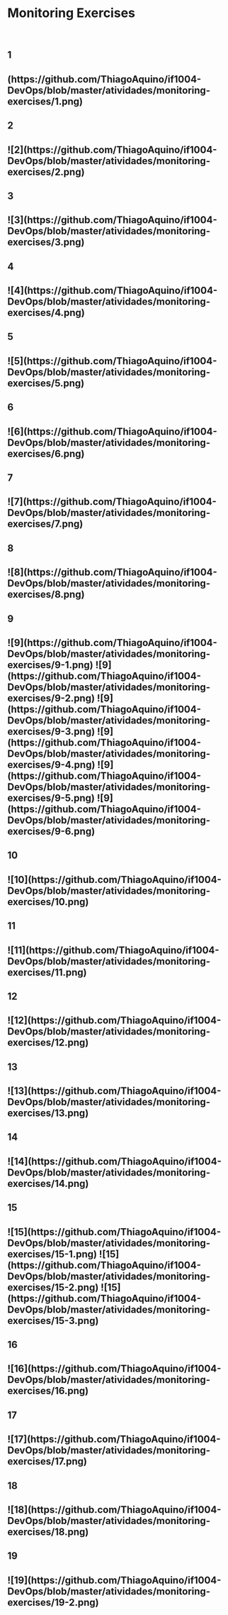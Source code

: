 # Monitoring Exercises #
<br>
<h2>1<h2>
(https://github.com/ThiagoAquino/if1004-DevOps/blob/master/atividades/monitoring-exercises/1.png)
<br>
<h2>2<h2>
![2](https://github.com/ThiagoAquino/if1004-DevOps/blob/master/atividades/monitoring-exercises/2.png)
<br>
<h2>3<h2>
![3](https://github.com/ThiagoAquino/if1004-DevOps/blob/master/atividades/monitoring-exercises/3.png)
<br>
<h2>4<h2>
![4](https://github.com/ThiagoAquino/if1004-DevOps/blob/master/atividades/monitoring-exercises/4.png)
<br>
<h2>5<h2>
![5](https://github.com/ThiagoAquino/if1004-DevOps/blob/master/atividades/monitoring-exercises/5.png)
<br>
<h2>6<h2>
![6](https://github.com/ThiagoAquino/if1004-DevOps/blob/master/atividades/monitoring-exercises/6.png)
<br>
<h2>7<h2>
![7](https://github.com/ThiagoAquino/if1004-DevOps/blob/master/atividades/monitoring-exercises/7.png)
<br>
<h2>8<h2>
![8](https://github.com/ThiagoAquino/if1004-DevOps/blob/master/atividades/monitoring-exercises/8.png)
<br>
<h2>9<h2>
![9](https://github.com/ThiagoAquino/if1004-DevOps/blob/master/atividades/monitoring-exercises/9-1.png)
![9](https://github.com/ThiagoAquino/if1004-DevOps/blob/master/atividades/monitoring-exercises/9-2.png)
![9](https://github.com/ThiagoAquino/if1004-DevOps/blob/master/atividades/monitoring-exercises/9-3.png)
![9](https://github.com/ThiagoAquino/if1004-DevOps/blob/master/atividades/monitoring-exercises/9-4.png)
![9](https://github.com/ThiagoAquino/if1004-DevOps/blob/master/atividades/monitoring-exercises/9-5.png)
![9](https://github.com/ThiagoAquino/if1004-DevOps/blob/master/atividades/monitoring-exercises/9-6.png)
<br>
<h2>10<h2>
![10](https://github.com/ThiagoAquino/if1004-DevOps/blob/master/atividades/monitoring-exercises/10.png)
<br>
<h2>11<h2>
![11](https://github.com/ThiagoAquino/if1004-DevOps/blob/master/atividades/monitoring-exercises/11.png)
<br>
<h2>12<h2>
![12](https://github.com/ThiagoAquino/if1004-DevOps/blob/master/atividades/monitoring-exercises/12.png)
<br>
<h2>13<h2>
![13](https://github.com/ThiagoAquino/if1004-DevOps/blob/master/atividades/monitoring-exercises/13.png)
<br>
<h2>14<h2>
![14](https://github.com/ThiagoAquino/if1004-DevOps/blob/master/atividades/monitoring-exercises/14.png)
<br>
<h2>15<h2>
![15](https://github.com/ThiagoAquino/if1004-DevOps/blob/master/atividades/monitoring-exercises/15-1.png)
![15](https://github.com/ThiagoAquino/if1004-DevOps/blob/master/atividades/monitoring-exercises/15-2.png)
![15](https://github.com/ThiagoAquino/if1004-DevOps/blob/master/atividades/monitoring-exercises/15-3.png)
<br>
<h2>16<h2>
![16](https://github.com/ThiagoAquino/if1004-DevOps/blob/master/atividades/monitoring-exercises/16.png)
<br>
<h2>17<h2>
![17](https://github.com/ThiagoAquino/if1004-DevOps/blob/master/atividades/monitoring-exercises/17.png)
<br>
<h2>18<h2>
![18](https://github.com/ThiagoAquino/if1004-DevOps/blob/master/atividades/monitoring-exercises/18.png)
<br>
<h2>19<h2>
![19](https://github.com/ThiagoAquino/if1004-DevOps/blob/master/atividades/monitoring-exercises/19-2.png)


